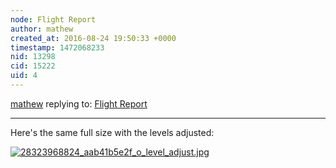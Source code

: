 ```yaml
---
node: Flight Report
author: mathew
created_at: 2016-08-24 19:50:33 +0000
timestamp: 1472068233
nid: 13298
cid: 15222
uid: 4
---
```




[mathew](../profile/mathew) replying to: [Flight Report](../notes/ranon/07-18-2016/flight-report)

----
Here's the same full size with the levels adjusted:


[![28323968824_aab41b5e2f_o_level_adjust.jpg](//i.publiclab.org/system/images/photos/000/017/762/large/28323968824_aab41b5e2f_o_level_adjust.jpg)](//i.publiclab.org/system/images/photos/000/017/762/original/28323968824_aab41b5e2f_o_level_adjust.jpg)

